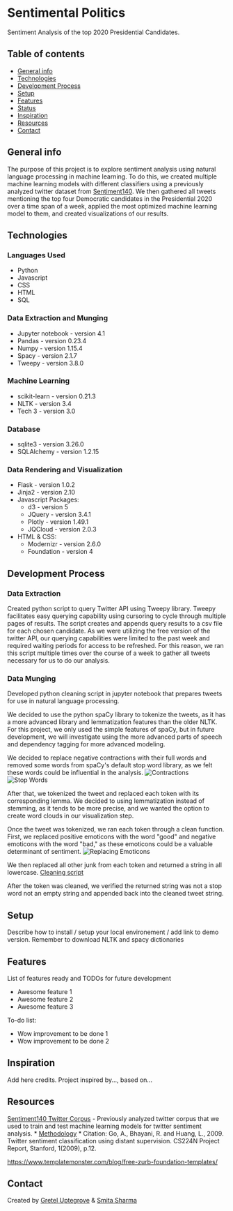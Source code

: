 # Sentimental Politics

Sentiment Analysis of the top 2020 Presidential Candidates.

## Table of contents

* [General info](#general-info)
* [Technologies](#technologies)
* [Development Process](#development-process)
* [Setup](#setup)
* [Features](#features)
* [Status](#status)
* [Inspiration](#inspiration)
* [Resources](#resources)
* [Contact](#contact)

## General info

The purpose of this project is to explore sentiment analysis using natural language processing in machine learning. To do this, we created multiple machine learning models with different classifiers using a previously analyzed twitter dataset from [Sentiment140](http://help.sentiment140.com/for-students). We then gathered all tweets mentioning the top four Democratic candidates in the Presidential 2020 over a time span of a week, applied the most optimized machine learning model to them, and created visualizations of our results.

## Technologies

### Languages Used

* Python
* Javascript
* CSS
* HTML
* SQL

### Data Extraction and Munging

* Jupyter notebook - version 4.1
* Pandas - version 0.23.4
* Numpy - version 1.15.4
* Spacy - version 2.1.7
* Tweepy - version 3.8.0

### Machine Learning

* scikit-learn - version 0.21.3
* NLTK - version 3.4
* Tech 3 - version 3.0

### Database

* sqlite3 - version 3.26.0
* SQLAlchemy - version 1.2.15

### Data Rendering and Visualization

* Flask - version 1.0.2
* Jinja2 - version 2.10
* Javascript Packages:
  * d3 - version 5
  * JQuery - version 3.4.1
  * Plotly - version 1.49.1
  * JQCloud - version 2.0.3
* HTML & CSS:
  * Modernizr - version 2.6.0
  * Foundation - version 4

## Development Process

### Data Extraction

Created python script to query Twitter API using Tweepy library. Tweepy facilitates easy querying capability using cursoring to cycle through multiple pages of results. The script creates and appends query results to a csv file for each chosen candidate. As we were utilizing the free version of the twitter API, our querying capabilities were limited to the past week and required waiting periods for access to be refreshed. For this reason, we ran this script multiple times over the course of a week to gather all tweets necessary for us to do our analysis.

### Data Munging

Developed python cleaning script in jupyter notebook that prepares tweets for use in natural language processing.

We decided to use the python spaCy library to tokenize the tweets, as it has a more advanced library and lemmatization features than the older NLTK. For this project, we only used the simple features of spaCy, but in future development, we will investigate using the more advanced parts of speech and dependency tagging for more advanced modeling.

We decided to replace negative contractions with their full words and removed some words from spaCy's default stop word library, as we felt these words could be influential in the analysis.
![Contractions](images/contraction.png)
![Stop Words](images/stop_words.png)

After that, we tokenized the tweet and replaced each token with its corresponding lemma. We decided to using lemmatization instead of stemming, as it tends to be more precise, and we wanted the option to create word clouds in our visualization step.

Once the tweet was tokenized, we ran each token through a clean function. First, we replaced positive emoticons with the word "good" and negative emoticons with the word "bad," as these emoticons could be a valuable determinant of sentiment.
![Replacing Emoticons](images/emoticon.png)

We then replaced all other junk from each token and returned a string in all lowercase.
[Cleaning script](images/clean.png)

After the token was cleaned, we verified the returned string was not a stop word not an empty string and appended back into the cleaned tweet string.

## Setup

Describe how to install / setup your local environement / add link to demo version.
Remember to download NLTK and spacy dictionaries

## Features

List of features ready and TODOs for future development

* Awesome feature 1
* Awesome feature 2
* Awesome feature 3

To-do list:

* Wow improvement to be done 1
* Wow improvement to be done 2

## Inspiration

Add here credits. Project inspired by..., based on...

## Resources

[Sentiment140 Twitter Corpus](http://help.sentiment140.com/for-students) - Previously analyzed twitter corpus that we used to train and test machine learning models for twitter sentiment analysis.
    * [Methodology](https://cs.stanford.edu/people/alecmgo/papers/TwitterDistantSupervision09.pdf)
    * Citation: Go, A., Bhayani, R. and Huang, L., 2009. Twitter sentiment classification using distant supervision. CS224N Project Report, Stanford, 1(2009), p.12.

https://www.templatemonster.com/blog/free-zurb-foundation-templates/

## Contact

Created by [Gretel Uptegrove](https://gretelup.github.io/) & 
[Smita Sharma](https://)
